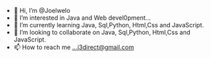 - 👋 Hi, I’m @Joelwelo
- 👀 I’m interested in Java and Web devel0pment...
- 🌱 I’m currently learning Java, Sql,Python, Html,Css and JavaScript.
- 💞️ I’m looking to collaborate on Java, Sql,Python, Html,Css and JavaScript.
- 📫 How to reach me ...j3direct@gmail.com

<!---
Joelwelo/Joelwelo is a ✨ special ✨ repository because its `README.md` (this file) appears on your GitHub profile.
You can click the Preview link to take a look at your changes.
--->
